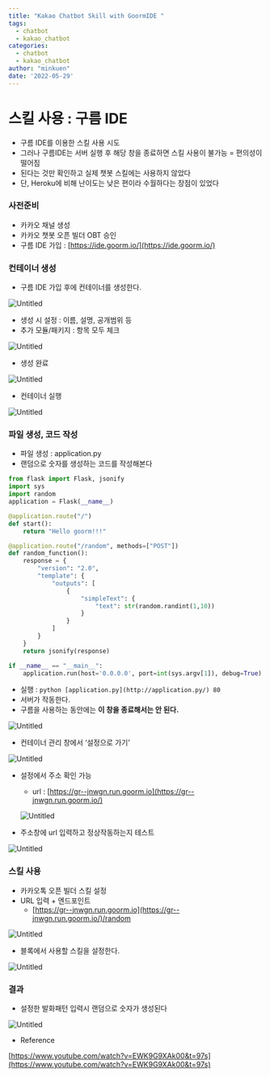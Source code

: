 ```yaml
---
title: "Kakao Chatbot Skill with GoormIDE "
tags:
  - chatbot
  - kakao_chatbot
categories:
  - chatbot
  - kakao_chatbot
author: "minkuen"
date: '2022-05-29'
---
```




# 스킬 사용 : 구름 IDE
- 구름 IDE를 이용한 스킬 사용 시도
- 그러나 구름IDE는 서버 실행 후 해당 창을 종료하면 스킬 사용이 불가능 = 편의성이 떨어짐
- 된다는 것만 확인하고 실제 챗봇 스킬에는 사용하지 않았다
- 단, Heroku에 비해 난이도는 낮은 편이라 수월하다는 장점이 있었다


### 사전준비

- 카카오 채널 생성
- 카카오 챗봇 오픈 빌더 OBT 승인
- 구름 IDE 가입 : [https://ide.goorm.io/](https://ide.goorm.io/)

### 컨테이너 생성

- 구름 IDE 가입 후에 컨테이너를 생성한다.

![Untitled](/images/GoormIDE_with_kakaoSkill/Untitled.png)

- 생성 시 설정 : 이름, 설명, 공개범위 등
- 추가 모듈/패키지 : 항목 모두 체크

![Untitled](/images/GoormIDE_with_kakaoSkill/Untitled%201.png)

- 생성 완료

![Untitled](/images/GoormIDE_with_kakaoSkill/Untitled%202.png)

- 컨테이너 실행

![Untitled](/images/GoormIDE_with_kakaoSkill/Untitled%203.png)

### 파일 생성, 코드 작성

- 파일 생성 : application.py
- 랜덤으로 숫자를 생성하는 코드를 작성해본다

```python
from flask import Flask, jsonify
import sys 
import random
application = Flask(__name__)

@application.route("/")
def start():
    return "Hello goorm!!!"

@application.route("/random", methods=["POST"])
def random_function():
    response = {
        "version": "2.0",
        "template": {
            "outputs": [
                {
                    "simpleText": {
                        "text": str(random.randint(1,10))
                    }
                }
            ]
        }
    }
    return jsonify(response)

if __name__ == "__main__":
    application.run(host='0.0.0.0', port=int(sys.argv[1]), debug=True)
```

- 실행 : `python [application.py](http://application.py/) 80`
- 서버가 작동한다.
- 구름을 사용하는 동안에는 **이 창을 종료해서는 안 된다.**

![Untitled](/images/GoormIDE_with_kakaoSkill/Untitled%204.png)

- 컨테이너 관리 창에서 ‘설정으로 가기’

![Untitled](/images/GoormIDE_with_kakaoSkill/Untitled%205.png)

- 설정에서 주소 확인 가능
    - url : [https://gr--jnwgn.run.goorm.io](https://gr--jnwgn.run.goorm.io/)
    
    ![Untitled](/images/GoormIDE_with_kakaoSkill/Untitled%206.png)
    

- 주소창에 url 입력하고 정상작동하는지 테스트

![Untitled](/images/GoormIDE_with_kakaoSkill/Untitled%207.png)

### 스킬 사용

- 카카오톡 오픈 빌더 스킬 설정
- URL 입력 + 엔드포인트
    - [https://gr--jnwgn.run.goorm.io](https://gr--jnwgn.run.goorm.io/)/random

![Untitled](/images/GoormIDE_with_kakaoSkill/Untitled%208.png)

- 블록에서 사용할 스킬을 설정한다.

![Untitled](/images/GoormIDE_with_kakaoSkill/Untitled%209.png)

### 결과

- 설정한 발화패턴 입력시 랜덤으로 숫자가 생성된다

![Untitled](/images/GoormIDE_with_kakaoSkill/Untitled%2010.png)

- Reference

[https://www.youtube.com/watch?v=EWK9G9XAk00&t=97s](https://www.youtube.com/watch?v=EWK9G9XAk00&t=97s)